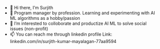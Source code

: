 - 👋 Hi there, I’m Surjith
- 🌱 Program manager by profession. Learning and experimenting with AI ML algorithms as a hobby/passion
- 💞️ I’m interested to colloborate and productize AI ML to solve social issues (non-profit) 
- 📫 You can reach me through linkedin profile Link: linkedin.com/in/surjith-kumar-mayalagan-77aa9594

<!---
surjithkm/surjithkm is a ✨ special ✨ repository because its `README.md` (this file) appears on your GitHub profile.
You can click the Preview link to take a look at your changes.
--->
